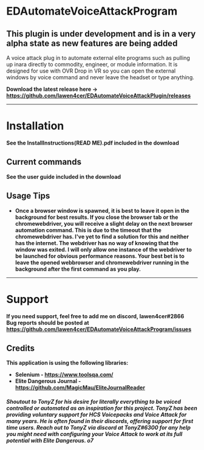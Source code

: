 # EDAutomateVoiceAttackProgram
## This plugin is under development and is in a very alpha state as new features are being added
A voice attack plug in to automate external elite programs such as pulling up inara directly to commodity, engineer, or module information. It is designed for use with OVR Drop in VR so you can open the external windows by voice command and never leave the headset or type anything.

<strong>Download the latest release here -> <strong/> https://github.com/lawen4cer/EDAutomateVoiceAttackPlugin/releases

***

# Installation
See the InstallInstructions(READ ME).pdf included in the download

## Current commands
See the user guide included in the download


## Usage Tips
+ Once a browser window is spawned, it is best to leave it open in the background for best results. If you close the browser tab or the chromewebdriver, you will receive a slight delay on the next browser automation command. This is due to the timeout that the chromewebdriver has. I've yet to find a solution for this and neither has the internet. The webdriver has no way of knowing that the window was exited. I will only allow one instance of the webdriver to be launched for obvious performance reasons. Your best bet is to leave the opened webbrowser and chromewebdriver running in the background after the first command as you play. 

***

# Support
If you need support, feel free to add me on discord, lawen4cer#2866 <br/>
Bug reports should be posted at https://github.com/lawen4cer/EDAutomateVoiceAttackProgram/issues

## Credits
This application is using the following libraries:
- Selenium - https://www.toolsqa.com/
- Elite Dangerous Journal - https://github.com/MagicMau/EliteJournalReader

##### Shoutout to TonyZ for his desire for literally everything to be voiced controlled or automated as an inspiration for this project. TonyZ has been providing voluntary support for HCS Voicepacks and Voice Attack for many years. He is often found in their discords, offering support for first time users. Reach out to TonyZ via discord at TonyZ#6300 for any help you might need with configuring your Voice Attack to work at its full potential with Elite Dangerous. o7
